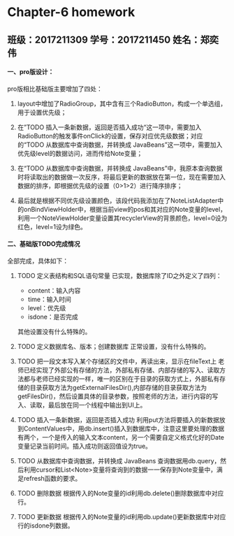 # Chapter-6 homework
班级：2017211309 学号：2017211450 姓名：郑奕伟
------
#### 一、pro版设计：
pro版相比基础版主要增加了四处：
1. layout中增加了RadioGroup，其中含有三个RadioButton，构成一个单选组，用于设置优先级；

   

2. 在”TODO 插入一条新数据，返回是否插入成功“这一项中，需要加入RadioButton的触发事件onClick的设置，保存对应优先级数据；对应的“TODO 从数据库中查询数据，并转换成 JavaBeans”这一项中，需要加入优先级level的数据访问，进而传给Note变量；

   

3. 在“TODO 从数据库中查询数据，并转换成 JavaBeans”中，我原本查询数据时将读取出的数据做一次反序，将最后更新的数据放在第一位，现在需要加入数据的排序，即根据优先级的设置（0>1>2）进行降序排序；


4. 最后就是根据不同优先级设置颜色，该段代码我添加在了NoteListAdapter中的onBindViewHolder中，根据当前view的pos和其对应的Note变量的level，利用一个NoteViewHolder变量设置其recyclerView的背景颜色，level=0设为红色，level=1设为绿色。

   

#### 二、基础版TODO完成情况
全部完成，具体如下：

1. TODO 定义表结构和SQL语句常量
			已实现，数据库除了ID之外定义了四列：
	
	+ content：输入内容
	+ time：输入时间
	+ level：优先级
	+ isdone：是否完成

	其他设置没有什么特殊的。
	
	
	
2. TODO 定义数据库名、版本；创建数据库
          正常设置，没有什么特殊的。

  

3. TODO 把一段文本写入某个存储区的文件中，再读出来，显示在fileText上
          老师已经实现了外部公有存储的方法，外部私有存储、内部存储的写入、读取方法都与老师已经实现的一样，唯一的区别在于目录的获取方式上，外部私有存储的目录获取方法为getExternalFilesDir(),内部存储的目录获取方法为getFilesDir()，然后设置具体的目录参数，按照老师的方法，进行内容的写入、读取，最后放在同一个线程中输出到UI上。

  

4. TODO 插入一条新数据，返回是否插入成功
          利用put方法将要插入的新数据放到ContentValues中，用db.insert()插入到数据库中，注意这里要处理的数据有两个，一个是传入的输入文本content，另一个需要自定义格式化好的Date变量记录当前时间。插入成功则返回值设为true。

  

5. TODO 从数据库中查询数据，并转换成 JavaBeans
          查询数据用db.query，然后利用cursor和List\<Note\>变量将查询到的数据一一保存到Note变量中，满足refresh函数的要求。

  

6. TODO 删除数据
          根据传入的Note变量的id利用db.delete()删除数据库中对应行。

  

7. TODO 更新数据
          根据传入的Note变量的id利用db.update()更新数据库中对应行的isdone列数据。